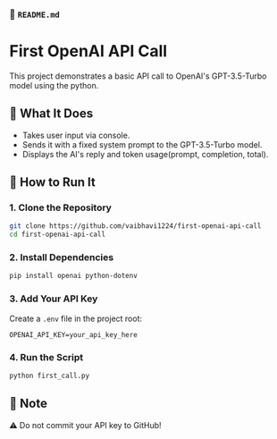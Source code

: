 ### 📘 `README.md`

# First OpenAI API Call

This project demonstrates a basic API call to OpenAI's GPT-3.5-Turbo model using the python.

## 🔧 What It Does

- Takes user input via console.
- Sends it with a fixed system prompt to the GPT-3.5-Turbo model.
- Displays the AI's reply and token usage(prompt, completion, total).

## 🚀 How to Run It

### 1. Clone the Repository

```bash
git clone https://github.com/vaibhavi1224/first-openai-api-call
cd first-openai-api-call
````

### 2. Install Dependencies

```bash
pip install openai python-dotenv
```

### 3. Add Your API Key

Create a `.env` file in the project root:

```
OPENAI_API_KEY=your_api_key_here
```


### 4. Run the Script

```bash
python first_call.py
```

## 🔐 Note
⚠️ Do not commit your API key to GitHub!
